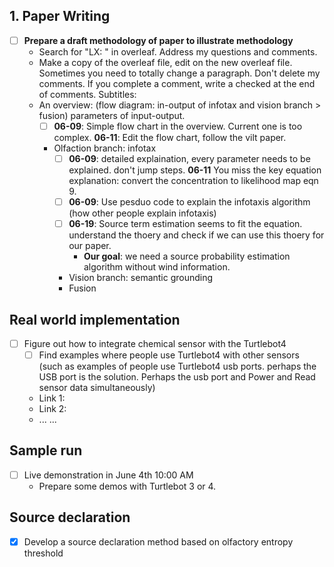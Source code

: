 ## 1. Paper Writing
* [ ] **Prepare a draft methodology of paper to illustrate methodology**
  * Search for "LX: " in overleaf. Address my questions and comments.
  * Make a copy of the overleaf file, edit on the new overleaf file. Sometimes you need to totally change a paragraph. Don't delete my comments. If you complete a comment, write a checked at the end of comments.
  Subtitles:
  * An overview: (flow diagram: in-output of infotax and vision branch > fusion) parameters of input-output.
    * [ ] **06-09**: Simple flow chart in the overview. Current one is too complex. **06-11**: Edit the flow chart, follow the vilt paper.
    * Olfaction branch: infotax
      * [ ] **06-09**: detailed explaination, every parameter needs to be explained. don't jump steps. **06-11** You miss the key equation explanation: convert the concentration to likelihood map eqn 9.
      * [ ] **06-09**: Use pesduo code to explain the infotaxis algorithm (how other people explain infotaxis)
      * [ ] **06-19**: Source term estimation seems to fit the equation. understand the thoery and check if we can use this thoery for our paper.
         * **Our goal**: we need a source probability estimation algorithm without wind information.  
      * Vision branch: semantic grounding
      * Fusion
      
## Real world implementation
* [ ] Figure out how to integrate chemical sensor with the Turtlebot4  
  * [ ] Find examples where people use Turtlebot4 with other sensors (such as examples of people use Turtlebot4 usb ports. perhaps the USB port is the solution. Perhaps the usb port and Power and Read sensor data simultaneously)  
  * Link 1:  
  * Link 2:  
  * ... ...  
      
## Sample run
* [ ] Live demonstration in June 4th 10:00 AM
  * Prepare some demos with Turtlebot 3 or 4.  

## Source declaration  
* [x] Develop a source declaration method based on olfactory entropy threshold  

